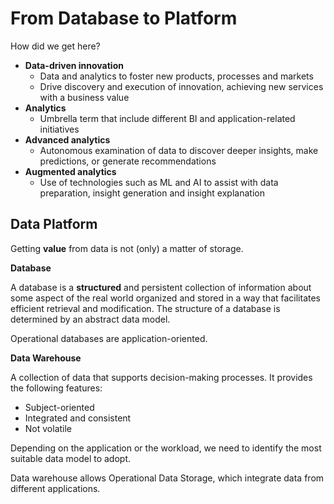 # From Database to Platform

How did we get here?

- **Data-driven innovation**
    - Data and analytics to foster new products, processes and markets
    - Drive discovery and execution of innovation, achieving new services with a business value
- **Analytics**
    - Umbrella term that include different BI and application-related initiatives
- **Advanced analytics**
    - Autonomous examination of data to discover deeper insights, make predictions, or generate recommendations
- **Augmented analytics**
    - Use of technologies such as ML and AI to assist with data preparation, insight generation and insight explanation 

## Data Platform

Getting **value** from data is not (only) a matter of storage.

**Database**

A database is a **structured** and persistent collection of information about some aspect of the real world organized and stored in a way that facilitates efficient retrieval and modification.
The structure of a database is determined by an abstract data model.

Operational databases are application-oriented.

**Data Warehouse**

A collection of data that supports decision-making processes.
It provides the following features:

- Subject-oriented
- Integrated and consistent
- Not volatile

Depending on the application or the workload, we need to identify the most suitable data model to adopt.

Data warehouse allows Operational Data Storage, which integrate data from different applications.







